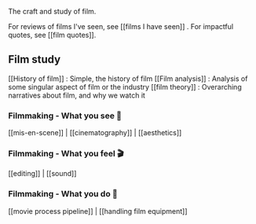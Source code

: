 The craft and study of film.

For reviews of films I've seen, see [[films I have seen]] .
For impactful quotes, see [[film quotes]].

## Film study
[[History of film]] : Simple, the history of film
[[Film analysis]] : Analysis of some singular aspect of film or the industry
[[film theory]] : Overarching narratives about film, and why we watch it

### Filmmaking - What you see 👀
[[mis-en-scene]] | [[cinematography]] | [[aesthetics]] 

### Filmmaking - What you feel 🎬
[[editing]] | [[sound]]

### Filmmaking - What you do 💪
[[movie process pipeline]] | [[handling film equipment]]